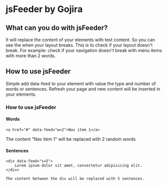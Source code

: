 
# jsFeeder by Gojira

## What can you do with jsFeeder?

It will replace the content of your elements with test content. So you can see the when your layout breaks.
This is to check if your layout doesn't break. For example: check if your navigation doesn't break with menu items with more than 2 words.

## How to use jsFeeder

Simple add data-feed to your element with value the type and number of words or sentences.
Refresh your page and new content will be inserted in your elements.

### How to use jsFeeder

#### Words

```
<a href="#" data-feed="w=2">Nav item 1</a>
```

The content "Nav item 1" will be replaced with 2 random words


#### Sentences

```
<div data-feed="s=5">
    Lorem ipsum dolor sit amet, consectetur adipisicing elit.
</div>

The content between the div will be replaced with 5 sentences.